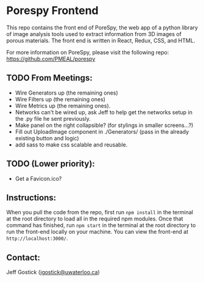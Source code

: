 # Porespy Frontend

This repo contains the front end of PoreSpy, the web app of a python library of image analysis tools used to extract information from 3D images of porous materials. The front end is written in React, Redux, CSS, and HTML.

For more information on PoreSpy, please visit the following repo: https://github.com/PMEAL/porespy


## TODO From Meetings:

- Wire Generators up (the remaining ones)
- Wire Filters up (the remaining ones)
- Wire Metrics up (the remaining ones).
- Networks can't be wired up, ask Jeff to help get the networks setup in the .py file he sent previously.
- Make panel on the right collapsible? (for stylings in smaller screens...?)
- Fill out UploadImage component in ./Generators/ (pass in the already existing button and logic)
- add sass to make css scalable and reusable.


## TODO (Lower priority):

- Get a Favicon.ico?


## Instructions:

When you pull the code from the repo, first run `npm install` in the terminal at the root directory to load all in the required npm modules. Once that command has finished, run `npm start` in the terminal at the root directory to run the front-end locally on your machine. You can view the front-end at `http://localhost:3000/`.


## Contact:

Jeff Gostick (jgostick@uwaterloo.ca)
